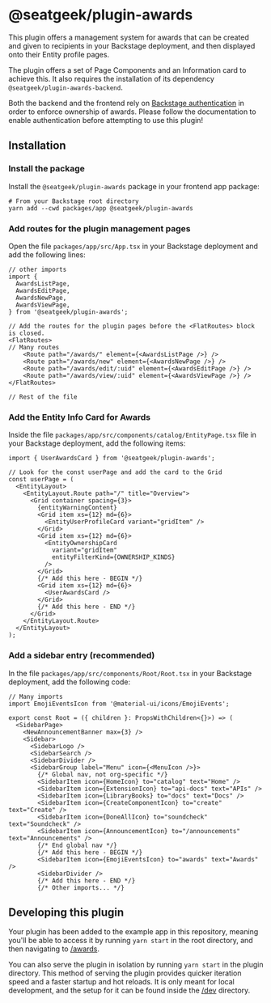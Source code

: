 # @seatgeek/plugin-awards

This plugin offers a management system for awards that can be created and given
to recipients in your Backstage deployment, and then displayed onto their
Entity profile pages.

The plugin offers a set of Page Components and an Information card to achieve
this. It also requires the installation of its dependency 
`@seatgeek/plugin-awards-backend`.

Both the backend and the frontend rely on
[Backstage authentication](https://backstage.io/docs/auth/) in order to enforce
ownership of awards. Please follow the documentation to enable authentication
before attempting to use this plugin!

## Installation

### Install the package

Install the `@seatgeek/plugin-awards` package in your frontend app package:

```shell
# From your Backstage root directory
yarn add --cwd packages/app @seatgeek/plugin-awards
```

### Add routes for the plugin management pages

Open the file `packages/app/src/App.tsx` in your Backstage deployment and add
the following lines:

```tsx
// other imports
import { 
  AwardsListPage, 
  AwardsEditPage,
  AwardsNewPage,
  AwardsViewPage,
} from '@seatgeek/plugin-awards';

// Add the routes for the plugin pages before the <FlatRoutes> block is closed.
<FlatRoutes>
// Many routes
    <Route path="/awards/" element={<AwardsListPage />} />
    <Route path="/awards/new" element={<AwardsNewPage />} />
    <Route path="/awards/edit/:uid" element={<AwardsEditPage />} />
    <Route path="/awards/view/:uid" element={<AwardsViewPage />} />
</FlatRoutes>

// Rest of the file
```

### Add the Entity Info Card for Awards

Inside the file `packages/app/src/components/catalog/EntityPage.tsx` file in
your Backstage deployment, add the following items:

```tsx
import { UserAwardsCard } from '@seatgeek/plugin-awards';

// Look for the const userPage and add the card to the Grid
const userPage = (
  <EntityLayout>
    <EntityLayout.Route path="/" title="Overview">
      <Grid container spacing={3}>
        {entityWarningContent}
        <Grid item xs={12} md={6}>
          <EntityUserProfileCard variant="gridItem" />
        </Grid>
        <Grid item xs={12} md={6}>
          <EntityOwnershipCard
            variant="gridItem"
            entityFilterKind={OWNERSHIP_KINDS}
          />
        </Grid>
        {/* Add this here - BEGIN */}
        <Grid item xs={12} md={6}>
          <UserAwardsCard />
        </Grid>
        {/* Add this here - END */}
      </Grid>
    </EntityLayout.Route>
  </EntityLayout>
);
```

### Add a sidebar entry (recommended)

In the file `packages/app/src/components/Root/Root.tsx` in your Backstage
deployment, add the following code:

```tsx
// Many imports
import EmojiEventsIcon from '@material-ui/icons/EmojiEvents';

export const Root = ({ children }: PropsWithChildren<{}>) => (
  <SidebarPage>
    <NewAnnouncementBanner max={3} />
    <Sidebar>
      <SidebarLogo />
      <SidebarSearch />
      <SidebarDivider />
      <SidebarGroup label="Menu" icon={<MenuIcon />}>
        {/* Global nav, not org-specific */}
        <SidebarItem icon={HomeIcon} to="catalog" text="Home" />
        <SidebarItem icon={ExtensionIcon} to="api-docs" text="APIs" />
        <SidebarItem icon={LibraryBooks} to="docs" text="Docs" />
        <SidebarItem icon={CreateComponentIcon} to="create" text="Create" />
        <SidebarItem icon={DoneAllIcon} to="soundcheck" text="Soundcheck" />
        <SidebarItem icon={AnnouncementIcon} to="/announcements" text="Announcements" />
        {/* End global nav */}
        {/* Add this here - BEGIN */}
        <SidebarItem icon={EmojiEventsIcon} to="awards" text="Awards" />
        <SidebarDivider />
        {/* Add this here - END */}
        {/* Other imports... */}
```

## Developing this plugin

Your plugin has been added to the example app in this repository, meaning you'll be able to access it by running `yarn start` in the root directory, and then navigating to [/awards](http://localhost:3000/awards).

You can also serve the plugin in isolation by running `yarn start` in the plugin directory.
This method of serving the plugin provides quicker iteration speed and a faster startup and hot reloads.
It is only meant for local development, and the setup for it can be found inside the [/dev](./dev) directory.
